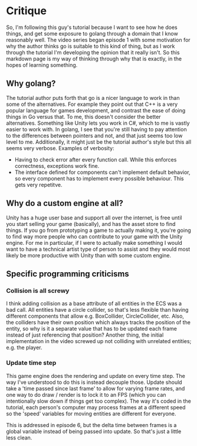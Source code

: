 # Critique
So, I'm following this guy's tutorial because I want to see how he does things, and get some exposure to golang through a domain that I know reasonably well.  The video series began episode 1 with some motivation for why the author thinks go is suitable to this kind of thing, but as I work through the tutorial I'm developing the opinion that it really isn't.  So this markdown page is my way of thinking through why that is exactly, in the hopes of learning something. 

## Why golang?
The tutorial author puts forth that go is a nicer language to work in than some of the alternatives.  For example they point out that C++ is a very popular language for games development, and contrast the ease of doing things in Go versus that.  To me, this doesn't consider the better alternatives.  Something like Unity lets you work in C#, which to me is vastly easier to work with.  In golang, I see that you're still having to pay attention to the differences between pointers and not, and that just seems too low level to me.  Additionally, it might just be the tutorial author's style but this all seems very verbose.  Examples of verbosity: 
* Having to check error after every function call.  While this enforces correctness, exceptions work fine. 
* The interface defined for components can't implement default behavior, so every component has to implement every possible behaviour.  This gets very repetitve. 

## Why do a custom engine at all? 
Unity has a huge user base and support all over the internet, is free until you start selling your game (basically), and has the asset store to find things.  If you go from prototyping a game to actually making it, you're going to find way more people who can contribute to your game with the Unity engine.  For me in particular, if I were to actually make something I would want to have a technical artist type of person to assist and they would most likely be more productive with Unity than with some custom engine. 

## Specific programming criticisms 

### Collision is all screwy
I think adding collision as a base attribute of all entities in the ECS was a bad call.  All entities have a circle collider, so that's less flexible than having different components that allow e.g. BoxCollider, CircleCollider, etc.  Also, the colliders have their own position which always tracks the position of the entity, so why is it a separate value that has to be updated each frame instead of just referencing that position?  Another thing, the initial implementation in the video screwed up not colliding with unrelated entities; e.g. the player. 

### Update time step
This game engine does the rendering and update on every time step.  The way I've understood to do this is instead decouple those.  Update should take a 'time passed since last frame' to allow for varying frame rates, and one way to do draw / render is to lock it to an FPS (which you can intentionally slow down if things get too complex).  The way it's coded in the tutorial, each person's computer may process frames at a different speed so the 'speed' variables for moving entities are different for everyone. 

This is addressed in episode 6, but the delta time between frames is a global variable instead of being passed into update. So that's just a little less clean. 
